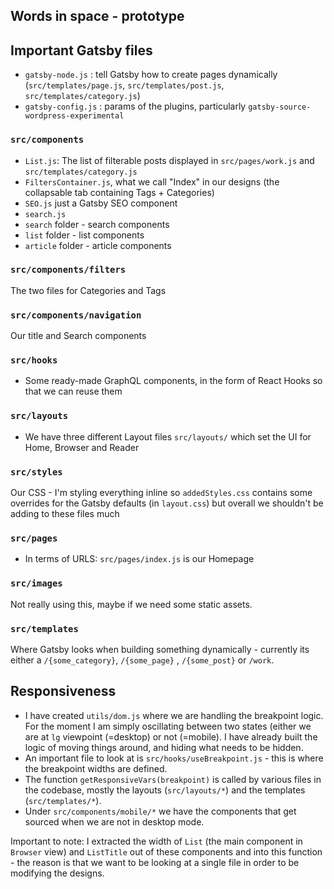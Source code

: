 ## Words in space - prototype

## Important Gatsby files 
- `gatsby-node.js` : tell Gatsby how to create pages dynamically (`src/templates/page.js`, `src/templates/post.js`, `src/templates/category.js`)
- `gatsby-config.js` : params of the plugins, particularly `gatsby-source-wordpress-experimental`

### `src/components`
- `List.js`: The list of filterable posts displayed in `src/pages/work.js` and `src/templates/category.js`
- `FiltersContainer.js`, what we call "Index" in our designs (the collapsable tab containing Tags + Categories)
- `SEO.js` just a Gatsby SEO component
- `search.js` 
- `search` folder - search components
- `list` folder - list components
- `article` folder - article components

### `src/components/filters`
The two files for Categories and Tags

### `src/components/navigation`
Our title and Search components

### `src/hooks`
- Some ready-made GraphQL components, in the form of React Hooks so that we can reuse them

### `src/layouts`
- We have three different Layout files `src/layouts/` which set the UI for Home, Browser and Reader

### `src/styles`
Our CSS - I'm styling everything inline so `addedStyles.css` contains some overrides for the Gatsby defaults (in `layout.css`) but overall we shouldn't be adding to these files much

### `src/pages`
- In terms of URLS: `src/pages/index.js` is our Homepage

### `src/images`
Not really using this, maybe if we need some static assets. 

### `src/templates`
Where Gatsby looks when building something dynamically - currently its either a `/{some_category}`, `/{some_page}` , `/{some_post}` or `/work`.


## Responsiveness
- I have created `utils/dom.js` where we are handling the breakpoint logic. For the moment I am simply oscillating between two states (either we are at `lg` viewpoint (=desktop) or not (=mobile). I have already built the logic of moving things around, and hiding what needs to be hidden.
- An important file to look at is `src/hooks/useBreakpoint.js` - this is where the breakpoint widths are defined. 
- The function `getResponsiveVars(breakpoint)` is called by various files in the codebase, mostly the layouts (`src/layouts/*`) and the templates (`src/templates/*`). 
- Under `src/components/mobile/*` we have the components that get sourced when we are not in desktop mode.

Important to note: I extracted the width of `List` (the main component in `Browser` view) and `ListTitle` out of these components and into this function - the reason is that we want to be looking at a single file in order to be modifying the designs. 

